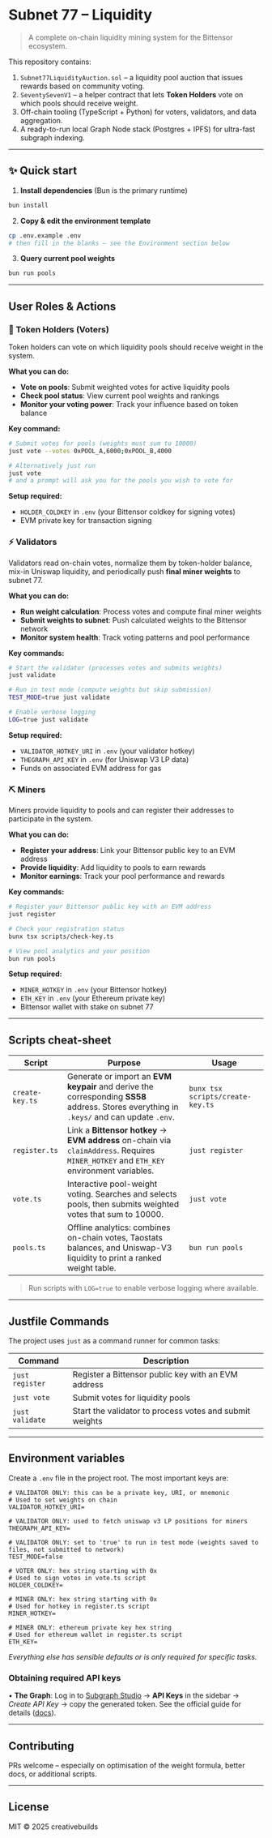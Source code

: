 # Subnet 77 – Liquidity

> A complete on-chain liquidity mining system for the Bittensor ecosystem.

This repository contains:

1. `Subnet77LiquidityAuction.sol` – a liquidity pool auction that issues rewards based on community voting.
2. `SeventySevenV1` – a helper contract that lets **Token Holders** vote on which pools should receive weight.
3. Off-chain tooling (TypeScript + Python) for voters, validators, and data aggregation.
4. A ready-to-run local Graph Node stack (Postgres + IPFS) for ultra-fast subgraph indexing.

---

## ✨ Quick start

1. **Install dependencies** (Bun is the primary runtime)

```bash
bun install
```

2. **Copy & edit the environment template**

```bash
cp .env.example .env
# then fill in the blanks – see the Environment section below
```

3. **Query current pool weights**

```bash
bun run pools
```

---

## User Roles & Actions

### 🏦 Token Holders (Voters)

Token holders can vote on which liquidity pools should receive weight in the system.

**What you can do:**
- **Vote on pools**: Submit weighted votes for active liquidity pools
- **Check pool status**: View current pool weights and rankings
- **Monitor your voting power**: Track your influence based on token balance

**Key command:**
```bash
# Submit votes for pools (weights must sum to 10000)
just vote --votes 0xPOOL_A,6000;0xPOOL_B,4000

# Alternatively just run
just vote
# and a prompt will ask you for the pools you wish to vote for
```

**Setup required:**
- `HOLDER_COLDKEY` in `.env` (your Bittensor coldkey for signing votes)
- EVM private key for transaction signing

### ⚡ Validators

Validators read on-chain votes, normalize them by token-holder balance, mix-in Uniswap liquidity, and periodically push **final miner weights** to subnet 77.

**What you can do:**
- **Run weight calculation**: Process votes and compute final miner weights
- **Submit weights to subnet**: Push calculated weights to the Bittensor network
- **Monitor system health**: Track voting patterns and pool performance

**Key commands:**
```bash
# Start the validator (processes votes and submits weights)
just validate

# Run in test mode (compute weights but skip submission)
TEST_MODE=true just validate

# Enable verbose logging
LOG=true just validate
```

**Setup required:**
- `VALIDATOR_HOTKEY_URI` in `.env` (your validator hotkey)
- `THEGRAPH_API_KEY` in `.env` (for Uniswap V3 LP data)
- Funds on associated EVM address for gas

### ⛏️ Miners

Miners provide liquidity to pools and can register their addresses to participate in the system.

**What you can do:**
- **Register your address**: Link your Bittensor public key to an EVM address
- **Provide liquidity**: Add liquidity to pools to earn rewards
- **Monitor earnings**: Track your pool performance and rewards

**Key commands:**
```bash
# Register your Bittensor public key with an EVM address
just register

# Check your registration status
bunx tsx scripts/check-key.ts

# View pool analytics and your position
bun run pools
```

**Setup required:**
- `MINER_HOTKEY` in `.env` (your Bittensor hotkey)
- `ETH_KEY` in `.env` (your Ethereum private key)
- Bittensor wallet with stake on subnet 77

---

## Scripts cheat-sheet

| Script | Purpose | Usage |
|--------|---------|-----------------|
| `create-key.ts` | Generate or import an **EVM keypair** and derive the corresponding **SS58** address. Stores everything in `.keys/` and can update `.env`. | `bunx tsx scripts/create-key.ts` |
| `register.ts` | Link a **Bittensor hotkey** → **EVM address** on-chain via `claimAddress`. Requires `MINER_HOTKEY` and `ETH_KEY` environment variables. | `just register` |
| `vote.ts` | Interactive pool-weight voting. Searches and selects pools, then submits weighted votes that sum to 10000. | `just vote` |
| `pools.ts` | Offline analytics: combines on-chain votes, Taostats balances, and Uniswap-V3 liquidity to print a ranked weight table. | `bun run pools` |

> Run scripts with `LOG=true` to enable verbose logging where available.

---

## Justfile Commands

The project uses `just` as a command runner for common tasks:

| Command | Description |
|---------|-------------|
| `just register` | Register a Bittensor public key with an EVM address |
| `just vote` | Submit votes for liquidity pools |
| `just validate` | Start the validator to process votes and submit weights |

---

## Environment variables

Create a `.env` file in the project root. The most important keys are:

```dotenv
# VALIDATOR ONLY: this can be a private key, URI, or mnemonic
# Used to set weights on chain
VALIDATOR_HOTKEY_URI=

# VALIDATOR ONLY: used to fetch uniswap v3 LP positions for miners
THEGRAPH_API_KEY= 

# VALIDATOR ONLY: set to 'true' to run in test mode (weights saved to files, not submitted to network)
TEST_MODE=false

# VOTER ONLY: hex string starting with 0x
# Used to sign votes in vote.ts script  
HOLDER_COLDKEY=

# MINER ONLY: hex string starting with 0x
# Used for hotkey in register.ts script
MINER_HOTKEY=

# MINER ONLY: ethereum private key hex string
# Used for ethereum wallet in register.ts script
ETH_KEY=
```

*Everything else has sensible defaults or is only required for specific tasks.*

### Obtaining required API keys

• **The Graph**: Log in to [Subgraph Studio](https://thegraph.com/studio/apikeys/) → **API Keys** in the sidebar → *Create API Key* → copy the generated token. See the official guide for details ([docs](https://thegraph.com/docs/en/subgraphs/querying/managing-api-keys/)).

---

## Contributing

PRs welcome – especially on optimisation of the weight formula, better docs, or additional scripts.

---

## License

MIT © 2025 creativebuilds